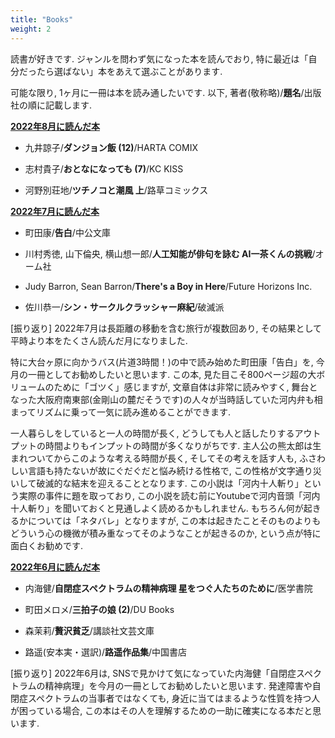```yaml
---
title: "Books"
weight: 2
---
```


読書が好きです. ジャンルを問わず気になった本を読んでおり, 特に最近は「自分だったら選ばない」本をあえて選ぶことがあります.

可能な限り, 1ヶ月に一冊は本を読み通したいです. 以下, 著者(敬称略)/**題名**/出版社の順に記載します.

<!--more-->

<u>**2022年8月に読んだ本**</u>

* 九井諒子/**ダンジョン飯 (12)**/HARTA COMIX

* 志村貴子/**おとなになっても (7)**/KC KISS

* 河野別荘地/**ツチノコと潮風 上**/路草コミックス


<u>**2022年7月に読んだ本**</u>

* 町田康/**告白**/中公文庫

* 川村秀徳, 山下倫央, 横山想一郎/**人工知能が俳句を詠む AI一茶くんの挑戦**/オーム社

* Judy Barron, Sean Barron/**There's a Boy in Here**/Future Horizons Inc.

* 佐川恭一/**シン・サークルクラッシャー麻紀**/破滅派

[振り返り] 2022年7月は長距離の移動を含む旅行が複数回あり, その結果として平時より本をたくさん読んだ月になりました.

特に大台ヶ原に向かうバス(片道3時間！)の中で読み始めた町田康「告白」を, 今月の一冊としてお勧めしたいと思います. この本, 見た目こそ800ページ超の大ボリュームのために「ゴツく」感じますが, 文章自体は非常に読みやすく, 舞台となった大阪府南東部(金剛山の麓だそうです)の人々が当時話していた河内弁も相まってリズムに乗って一気に読み進めることができます.

一人暮らしをしていると一人の時間が長く, どうしても人と話したりするアウトプットの時間よりもインプットの時間が多くなりがちです. 主人公の熊太郎は生まれついてからこのような考える時間が長く, そしてその考えを話す人も, ふさわしい言語も持たないが故にぐだぐだと悩み続ける性格で, この性格が文字通り災いして破滅的な結末を迎えることとなります. この小説は「河内十人斬り」という実際の事件に題を取っており, この小説を読む前にYoutubeで河内音頭「河内十人斬り」を聞いておくと見通しよく読めるかもしれません. もちろん何が起きるかについては「ネタバレ」となりますが, この本は起きたことそのものよりもどういう心の機微が積み重なってそのようなことが起きるのか, という点が特に面白くお勧めです.

<u>**2022年6月に読んだ本**</u>

* 内海健/**自閉症スペクトラムの精神病理 星をつぐ人たちのために**/医学書院

* 町田メロメ/**三拍子の娘 (2)**/DU Books

* 森茉莉/**贅沢貧乏**/講談社文芸文庫

* 路遥(安本実・選訳)/**路遥作品集**/中国書店

[振り返り] 2022年6月は, SNSで見かけて気になっていた内海健「自閉症スペクトラムの精神病理」を今月の一冊としてお勧めしたいと思います. 発達障害や自閉症スペクトラムの当事者ではなくても, 身近に当てはまるような性質を持つ人が困っている場合, この本はその人を理解するための一助に確実になる本だと思います.

